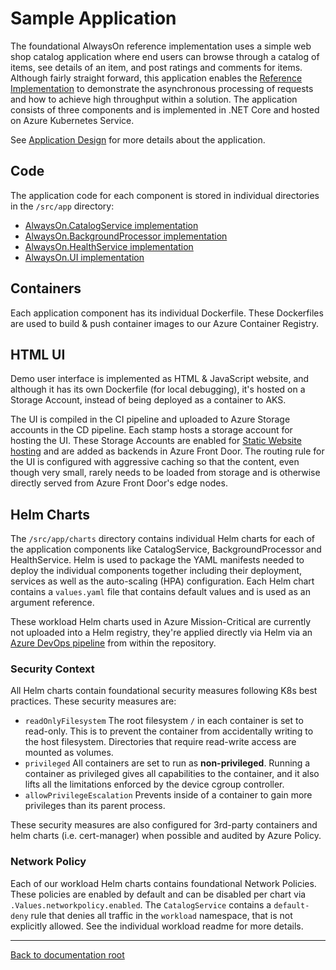 # Sample Application

The foundational AlwaysOn reference implementation uses a simple web shop catalog application where end users can browse through a catalog of items, see details of an item, and post ratings and comments for items. Although fairly straight forward, this application enables the [Reference Implementation](/docs/reference-implementation/README.md) to demonstrate the asynchronous processing of requests and how to achieve high throughput within a solution. The application consists of three components and is implemented in .NET Core and hosted on Azure Kubernetes Service.

See [Application Design](/docs/reference-implementation/AppDesign-Application-Design.md) for more details about the application.

## Code

The application code for each component is stored in individual directories in the `/src/app` directory:

* [AlwaysOn.CatalogService implementation](/src/app/AlwaysOn.CatalogService/README.md)
* [AlwaysOn.BackgroundProcessor implementation](/src/app/AlwaysOn.BackgroundProcessor/README.md)
* [AlwaysOn.HealthService implementation](/src/app/AlwaysOn.HealthService/README.md)
* [AlwaysOn.UI implementation](/src/app/AlwaysOn.UI/README.md)

## Containers

Each application component has its individual Dockerfile. These Dockerfiles are used to build & push container images to our Azure Container Registry.

## HTML UI

Demo user interface is implemented as HTML & JavaScript website, and although it has its own Dockerfile (for local debugging), it's hosted on a Storage Account, instead of being deployed as a container to AKS.

The UI is compiled in the CI pipeline and uploaded to Azure Storage accounts in the CD pipeline. Each stamp hosts a storage account for hosting the UI. These Storage Accounts are enabled for [Static Website hosting](https://docs.microsoft.com/azure/storage/blobs/storage-blob-static-website) and are added as backends in Azure Front Door. The routing rule for the UI is configured with aggressive caching so that the content, even though very small, rarely needs to be loaded from storage and is otherwise directly served from Azure Front Door's edge nodes.

## Helm Charts

The `/src/app/charts` directory contains individual Helm charts for each of the application components like CatalogService, BackgroundProcessor and HealthService. Helm is used to package the YAML manifests needed to deploy the individual components together including their deployment, services as well as the auto-scaling (HPA) configuration. Each Helm chart contains a `values.yaml` file that contains default values and is used as an argument reference.

These workload Helm charts used in Azure Mission-Critical are currently not uploaded into a Helm registry, they're applied directly via Helm via an [Azure DevOps pipeline](/docs/reference-implementation/DeployAndTest-DevOps-Design-Decisions.md) from within the repository.

### Security Context

All Helm charts contain foundational security measures following K8s best practices. These security measures are:

* `readOnlyFilesystem` The root filesystem `/` in each container is set to read-only. This is to prevent the container from accidentally writing to the host filesystem. Directories that require read-write access are mounted as volumes.
* `privileged` All containers are set to run as **non-privileged**. Running a container as privileged gives all capabilities to the container, and it also lifts all the limitations enforced by the device cgroup controller.
* `allowPrivilegeEscalation` Prevents inside of a container to gain more privileges than its parent process.

These security measures are also configured for 3rd-party containers and helm charts (i.e. cert-manager) when possible and audited by Azure Policy.

### Network Policy

Each of our workload Helm charts contains foundational Network Policies. These policies are enabled by default and can be disabled per chart via `.Values.networkpolicy.enabled`. The `CatalogService` contains a `default-deny` rule that denies all traffic in the `workload` namespace, that is not explicitly allowed. See the individual workload readme for more details.

---

[Back to documentation root](/docs/README.md)
